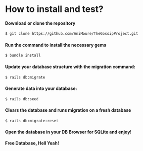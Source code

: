 # How to install and test?
#### Download or clone the repository
```sh
$ git clone https://github.com/AniMoure/TheGossipProject.git
```
#### Run the command to install the necessary gems
```sh
$ bundle install
```
#### Update your database structure with the migration command: 
```sh
$ rails db:migrate
```

#### Generate data into your database:
```sh
$ rails db:seed
```

#### Clears the database and runs migration on a fresh database
```sh
$ rails db:migrate:reset
```

#### Open the database in your DB Browser for SQLite and enjoy! 


**Free Database, Hell Yeah!**
